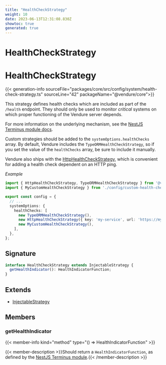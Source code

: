 ```yaml
---
title: "HealthCheckStrategy"
weight: 10
date: 2023-06-13T12:31:08.830Z
showtoc: true
generated: true
---
```

<!-- This file was generated from the Vendure source. Do not modify. Instead, re-run the "docs:build" script -->

# HealthCheckStrategy
<div class="symbol">


# HealthCheckStrategy

{{< generation-info sourceFile="packages/core/src/config/system/health-check-strategy.ts" sourceLine="42" packageName="@vendure/core">}}

This strategy defines health checks which are included as part of the
`/health` endpoint. They should only be used to monitor _critical_ systems
on which proper functioning of the Vendure server depends.

For more information on the underlying mechanism, see the
[NestJS Terminus module docs](https://docs.nestjs.com/recipes/terminus).

Custom strategies should be added to the `systemOptions.healthChecks` array.
By default, Vendure includes the `TypeORMHealthCheckStrategy`, so if you set the value of the `healthChecks`
array, be sure to include it manually.

Vendure also ships with the <a href='/typescript-api/health-check/http-health-check-strategy#httphealthcheckstrategy'>HttpHealthCheckStrategy</a>, which is convenient
for adding a health check dependent on an HTTP ping.

*Example*

```TypeScript
import { HttpHealthCheckStrategy, TypeORMHealthCheckStrategy } from '@vendure/core';
import { MyCustomHealthCheckStrategy } from './config/custom-health-check-strategy';

export const config = {
  // ...
  systemOptions: {
    healthChecks: [
      new TypeORMHealthCheckStrategy(),
      new HttpHealthCheckStrategy({ key: 'my-service', url: 'https://my-service.com' }),
      new MyCustomHealthCheckStrategy(),
    ],
  },
};
```

## Signature

```TypeScript
interface HealthCheckStrategy extends InjectableStrategy {
  getHealthIndicator(): HealthIndicatorFunction;
}
```
## Extends

 * <a href='/typescript-api/common/injectable-strategy#injectablestrategy'>InjectableStrategy</a>


## Members

### getHealthIndicator

{{< member-info kind="method" type="() => HealthIndicatorFunction"  >}}

{{< member-description >}}Should return a `HealthIndicatorFunction`, as defined by the
[NestJS Terminus module](https://docs.nestjs.com/recipes/terminus).{{< /member-description >}}


</div>
